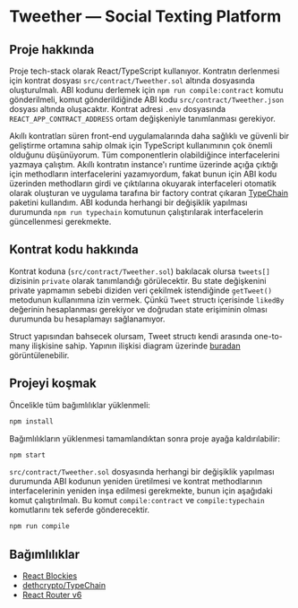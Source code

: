 # Tweether ― Social Texting Platform
## Proje hakkında

Proje tech-stack olarak React/TypeScript kullanıyor. Kontratın derlenmesi için kontrat dosyası `src/contract/Tweether.sol` altında dosyasında oluşturulmalı. ABI kodunu derlemek için `npm run compile:contract` komutu gönderilmeli, komut gönderildiğinde ABI kodu `src/contract/Tweether.json` dosyası altında oluşacaktır. Kontrat adresi `.env` dosyasında `REACT_APP_CONTRACT_ADDRESS` ortam değişkeniyle tanımlanması gerekiyor.

Akıllı kontratları süren front-end uygulamalarında daha sağlıklı ve güvenli bir geliştirme ortamına sahip olmak için TypeScript kullanımının çok önemli olduğunu düşünüyorum. Tüm componentlerin olabildiğince interfacelerini yazmaya çalıştım. Akıllı kontratın instance'ı runtime üzerinde açığa çıktığı için methodların interfacelerini yazamıyordum, fakat bunun için ABI kodu üzerinden methodların girdi ve çıktılarına okuyarak interfaceleri otomatik olarak oluşturan ve uygulama tarafına bir factory contrat çıkaran [TypeChain](https://github.com/dethcrypto/TypeChain) paketini kullandım. ABI kodunda herhangi bir değişiklik yapılması durumunda `npm run typechain` komutunun çalıştırılarak interfacelerin güncellenmesi gerekmekte.

## Kontrat kodu hakkında

Kontrat koduna (`src/contract/Tweether.sol`) bakılacak olursa `tweets[]` dizisinin `private` olarak tanımlandığı görülecektir. Bu state değişkenini private yapmamın sebebi diziden veri çekilmek istendiğinde `getTweet()` metodunun kullanımına izin vermek. Çünkü `Tweet` structı içerisinde `likedBy` değerinin hesaplanması gerekiyor ve doğrudan state erişiminin olması durumunda bu hesaplamayı sağlanamıyor.

Struct yapısından bahsecek olursam, Tweet structı kendi arasında one-to-many ilişkisine sahip. Yapının ilişkisi diagram üzerinde [buradan](https://dbdiagram.io/d/633841a37b3d2034ff009027) görüntülenebilir.

## Projeyi koşmak

Öncelikle tüm bağımlılıklar yüklenmeli:

```bash
npm install
```

Bağımlılıkların yüklenmesi tamamlandıktan sonra proje ayağa kaldırılabilir:

```bash
npm start
```

`src/contract/Tweether.sol` dosyasında herhangi bir değişiklik yapılması durumunda ABI kodunun yeniden üretilmesi ve kontrat methodlarının interfacelerinin yeniden inşa edilmesi gerekmekte, bunun için aşağıdaki komut çalıştırılmalı. Bu komut `compile:contract` ve `compile:typechain` komutlarını tek seferde gönderecektir.

```bash
npm run compile
```

## Bağımlılıklar

- [React Blockies](https://www.npmjs.com/package/react-blockies)
- [dethcrypto/TypeChain](https://github.com/dethcrypto/TypeChain)
- [React Router v6](https://reactrouter.com/en/main)